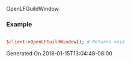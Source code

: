 OpenLFGuildWindow.
### Example

```perl

$client->OpenLFGuildWindow(); # Returns void
```


Generated On 2018-01-15T13:04:48-08:00